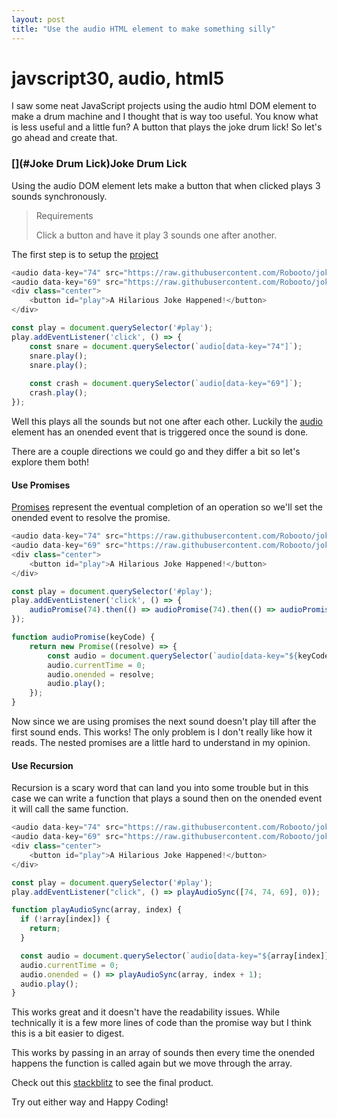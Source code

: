```yaml
---
layout: post
title: "Use the audio HTML element to make something silly"
---
```


# [](#javascript30-audio-html)javscript30, audio, html5

I saw some neat JavaScript projects using the audio html DOM element to make a drum machine and I thought that is way too useful.  You know what is less useful and a little fun?  A button that plays the joke drum lick!  So let's go ahead and create that.

### [](#Joke Drum Lick)Joke Drum Lick

Using the audio DOM element lets make a button that when clicked plays 3 sounds synchronously.

> Requirements
>
> Click a button and have it play 3 sounds one after another.

The first step is to setup the [project](https://github.com/Robooto/joke-sound)


```js
<audio data-key="74" src="https://raw.githubusercontent.com/Robooto/joke-sound/main/sounds/snare.wav"></audio>
<audio data-key="69" src="https://raw.githubusercontent.com/Robooto/joke-sound/main/sounds/crash.wav"></audio>
<div class="center">
    <button id="play">A Hilarious Joke Happened!</button>
</div>

const play = document.querySelector('#play');
play.addEventListener('click', () => {
    const snare = document.querySelector(`audio[data-key="74"]`);
    snare.play();
    snare.play();
    
    const crash = document.querySelector(`audio[data-key="69"]`);
    crash.play();
});
```

Well this plays all the sounds but not one after each other.  Luckily the [audio](https://developer.mozilla.org/en-US/docs/Web/HTML/Element/audio) element has an onended event that is triggered once the sound is done.

There are a couple directions we could go and they differ a bit so let's explore them both!

#### [](#Use-Promises) Use Promises

[Promises](https://developer.mozilla.org/en-US/docs/Web/JavaScript/Reference/Global_Objects/Promise) represent the eventual completion of an operation so we'll set the onended event to resolve the promise.

```js
<audio data-key="74" src="https://raw.githubusercontent.com/Robooto/joke-sound/main/sounds/snare.wav"></audio>
<audio data-key="69" src="https://raw.githubusercontent.com/Robooto/joke-sound/main/sounds/crash.wav"></audio>
<div class="center">
    <button id="play">A Hilarious Joke Happened!</button>
</div>

const play = document.querySelector('#play');
play.addEventListener('click', () => {
    audioPromise(74).then(() => audioPromise(74).then(() => audioPromise(69)));
});

function audioPromise(keyCode) {
    return new Promise((resolve) => {
        const audio = document.querySelector(`audio[data-key="${keyCode}"]`);
        audio.currentTime = 0;
        audio.onended = resolve;
        audio.play();
    });
}
```

Now since we are using promises the next sound doesn't play till after the first sound ends.  This works!  The only problem is I don't really like how it reads.  The nested promises are a little hard to understand in my opinion.

#### [](#Use-Recursion) Use Recursion

Recursion is a scary word that can land you into some trouble but in this case we can write a function that plays a sound then on the onended event it will call the same function.

```js
<audio data-key="74" src="https://raw.githubusercontent.com/Robooto/joke-sound/main/sounds/snare.wav"></audio>
<audio data-key="69" src="https://raw.githubusercontent.com/Robooto/joke-sound/main/sounds/crash.wav"></audio>
<div class="center">
    <button id="play">A Hilarious Joke Happened!</button>
</div>

const play = document.querySelector('#play');
play.addEventListener("click", () => playAudioSync([74, 74, 69], 0));

function playAudioSync(array, index) {
  if (!array[index]) {
    return;
  }

  const audio = document.querySelector(`audio[data-key="${array[index]}"]`);
  audio.currentTime = 0;
  audio.onended = () => playAudioSync(array, index + 1);
  audio.play();
}
```

This works great and it doesn't have the readability issues.  While technically it is a few more lines of code than the promise way but I think this is a bit easier to digest.

This works by passing in an array of sounds then every time the onended happens the function is called again but we move through the array.

Check out this [stackblitz](https://hilarious-joke.stackblitz.io) to see the final product.

Try out either way and Happy Coding!
